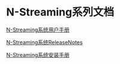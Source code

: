 # N-Streaming系列文档
[N-Streaming系统用户手册](./N-Streaming系统用户手册.md)

[N-Streaming系统ReleaseNotes](./N-Streaming系统ReleaseNotes.md)

[N-Streaming系统安装手册](./N-Streaming系统安装手册.md)



